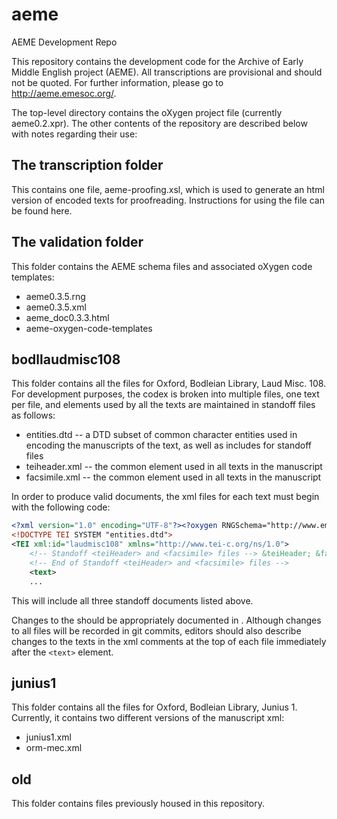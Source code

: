 aeme
====

AEME Development Repo

This repository contains the development code for the Archive of Early Middle English project (AEME). All transcriptions are provisional and should not be quoted. For further information, please go to http://aeme.emesoc.org/.

The top-level directory contains the oXygen project file (currently aeme0.2.xpr). The other contents of the repository are described below with notes regarding their use:

## The transcription folder
This contains one file, aeme-proofing.xsl, which is used to generate an html version of encoded texts for proofreading. Instructions for using the file can be found here.

## The validation folder
This folder contains the AEME schema files and associated oXygen code templates:

* aeme0.3.5.rng
* aeme0.3.5.xml
* aeme_doc0.3.3.html
* aeme-oxygen-code-templates

## bodllaudmisc108
This folder contains all the files for Oxford, Bodleian Library, Laud Misc. 108. For development purposes, the codex is broken into multiple files, one text per file, and elements used by all the texts are maintained in standoff files as follows:

* entities.dtd -- a DTD subset of common character entities used in encoding the manuscripts of the text, as well as includes for standoff files
* teiheader.xml -- the common <teiHeader> element used in all texts in the manuscript
* facsimile.xml -- the common <facsimile> element used in all texts in the manuscript

In order to produce valid documents, the xml files for each text must begin with the following code:

```xml
<?xml version="1.0" encoding="UTF-8"?><?oxygen RNGSchema="http://www.emesoc.org/schema/aeme.rng" type="xml"?>
<!DOCTYPE TEI SYSTEM "entities.dtd">
<TEI xml:id="laudmisc108" xmlns="http://www.tei-c.org/ns/1.0">
    <!-- Standoff <teiHeader> and <facsimile> files --> &teiHeader; &facsimile;
    <!-- End of Standoff <teiHeader> and <facsimile> files -->
	<text>
	...
```

This will include all three standoff documents listed above.

Changes to the <teiHeader> should be appropriately documented in <revisionDesc>. Although changes to all files will be recorded in git commits, editors should also describe changes to the texts in the xml comments at the top of each file immediately after the `<text>` element.

## junius1
This folder contains all the files for Oxford, Bodleian Library, Junius 1. Currently, it contains two different versions of the manuscript xml:

* junius1.xml
* orm-mec.xml

## old
This folder contains files previously housed in this repository.